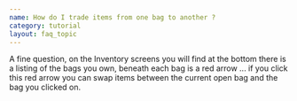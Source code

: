 ```yaml
---
name: How do I trade items from one bag to another ?
category: tutorial
layout: faq_topic
---
```

A fine question, on the Inventory screens you will find at the bottom there is a listing of the bags you own, beneath each bag is a red arrow ... if you click this red arrow you can swap items between the current open bag and the bag you clicked on.